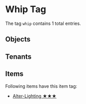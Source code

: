 # Whip Tag

The tag `whip` contains 1 total entries.

## Objects

## Tenants

## Items

Following items have this item tag:

- [Alter-Lighting ★★★](https://ceterai.github.io/MyEnternia/Wiki/Alter-Lighting)
